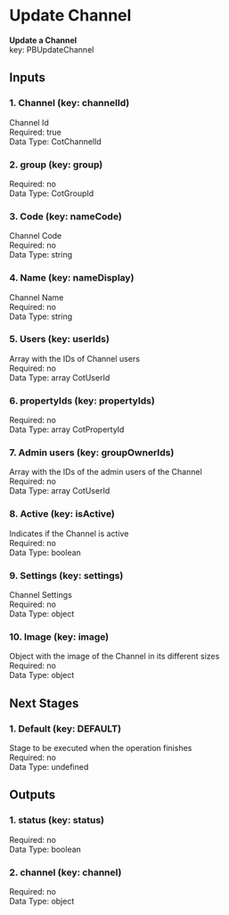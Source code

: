 # Update Channel  
**Update a Channel**  
key: PBUpdateChannel  
## Inputs  
### 1. Channel (key: channelId)  
Channel Id  
Required: true  
Data Type: CotChannelId   
### 2. group (key: group)  
  
Required: no  
Data Type: CotGroupId   
### 3. Code (key: nameCode)  
Channel Code  
Required: no  
Data Type: string   
### 4. Name (key: nameDisplay)  
Channel Name  
Required: no  
Data Type: string   
### 5. Users (key: userIds)  
Array with the IDs of Channel users  
Required: no  
Data Type: array CotUserId  
### 6. propertyIds (key: propertyIds)  
  
Required: no  
Data Type: array CotPropertyId  
### 7. Admin users (key: groupOwnerIds)  
Array with the IDs of the admin users of the Channel  
Required: no  
Data Type: array CotUserId  
### 8. Active (key: isActive)  
Indicates if the Channel is active  
Required: no  
Data Type: boolean   
### 9. Settings (key: settings)  
Channel Settings  
Required: no  
Data Type: object   
### 10. Image (key: image)  
Object with the image of the Channel in its different sizes  
Required: no  
Data Type: object   
## Next Stages  
### 1. Default (key: DEFAULT)  
Stage to be executed when the operation finishes  
Required: no  
Data Type: undefined   
## Outputs  
### 1. status (key: status)  
  
Required: no  
Data Type: boolean   
### 2. channel (key: channel)  
  
Required: no  
Data Type: object 
